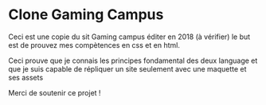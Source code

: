 # Clone Gaming Campus

Ceci est une copie du sit Gaming campus éditer en 2018 (à vérifier) le but est de prouvez mes compètences en css et en html.

Ceci prouve que je connais les principes fondamental des deux language et que je suis capable de répliquer un site seulement avec une maquette et ses assets

Merci de soutenir ce projet ! 
